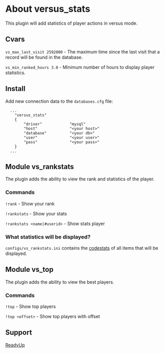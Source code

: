 # About versus_stats
This plugin will add statistics of player actions in versus mode.

## Cvars
`vs_max_last_visit 2592000` - The maximum time since the last visit that a record will be found in the database.

`vs_min_ranked_hours 3.0` - Minimum number of hours to display player statistics.

## Install
Add new connection data to the `databases.cfg` file:
```
  ...
	"versus_stats"
	{
		"driver"			"mysql"
		"host"				"<your host>"
		"database"			"<your db>"
		"user"				"<your user>"
		"pass"				"<your pass>"
	}
  ...
```

## Module vs_rankstats
The plugin adds the ability to view the rank and statistics of the player.

### Commands
`!rank` - Show your rank

`!rankstats` - Show your stats

`!rankstats <name|#userid>` - Show stats player

### What statistics will be displayed?
`configs/vs_rankstats.ini` contains the [codestats](https://github.com/TouchMe-Inc/l4d2_versus_stats/blob/v2/addons/sourcemod/scripting/include/versus_stats.inc) of all items that will be displayed.

## Module vs_top
The plugin adds the ability to view the best players.

### Commands
`!top` - Show top players

`!top <offset>` - Show top players with offset

## Support
[ReadyUp](https://github.com/SirPlease/L4D2-Competitive-Rework/blob/master/addons/sourcemod/scripting/readyup.sp)

